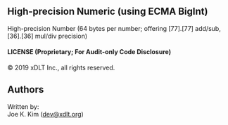 ## High-precision Numeric (using ECMA BigInt)
  
High-precision Number (64 bytes per number; offering [77].[77] add/sub, [36].[36] mul/div precision)
  
#### LICENSE (Proprietary; For Audit-only Code Disclosure)
© 2019 xDLT Inc., all rights reserved.
  
  
## Authors
Written by:  
Joe K. Kim (<dev@xdlt.org>)